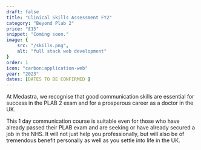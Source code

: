 ```yaml
---
draft: false
title: "Clinical Skills Assessment FY2"
category: "Beyond Plab 2"
price: "£15"
snippet: "Coming soon."
image: {
    src: "/skills.png",
    alt: "full stack web development"
}
order: 1
icon: "carbon:application-web"
year: "2023"
dates: [DATES TO BE CONFIRMED ]
---
```


At Medastra, we recognise that good communication skills are essential for success in the PLAB 2 exam and for a prosperous career as a doctor in the UK.

This 1 day communication course is suitable even for those who have already passed their PLAB exam and are seeking or have already secured a job in the NHS. It will not just help you professionally, but will also be of tremendous benefit personally as well as you settle into life in the UK.